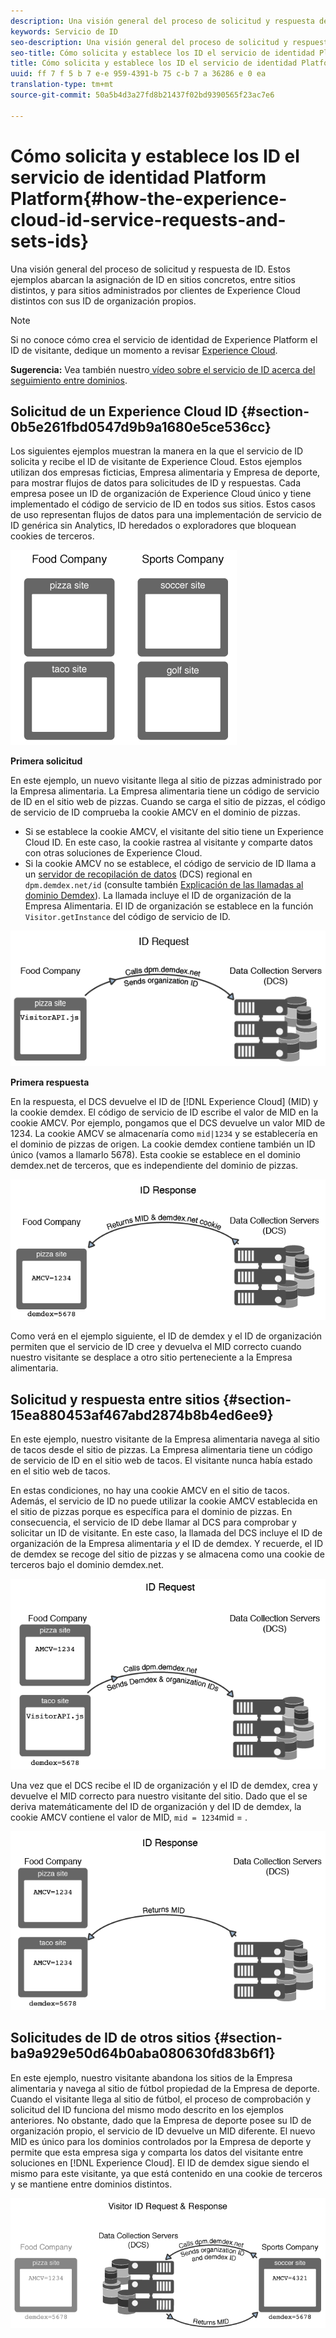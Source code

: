 ```yaml
---
description: Una visión general del proceso de solicitud y respuesta de ID. Estos ejemplos abarcan la asignación de ID en sitios concretos, entre sitios distintos, y para sitios administrados por clientes de Experience Cloud distintos con sus ID de organización propios.
keywords: Servicio de ID
seo-description: Una visión general del proceso de solicitud y respuesta de ID. Estos ejemplos abarcan la asignación de ID en sitios concretos, entre sitios distintos, y para sitios administrados por clientes de Experience Cloud distintos con sus ID de organización propios.
seo-title: Cómo solicita y establece los ID el servicio de identidad Platform Platform
title: Cómo solicita y establece los ID el servicio de identidad Platform Platform
uuid: ff 7 f 5 b 7 e-e 959-4391-b 75 c-b 7 a 36286 e 0 ea
translation-type: tm+mt
source-git-commit: 50a5b4d3a27fd8b21437f02bd9390565f23ac7e6

---
```



# Cómo solicita y establece los ID el servicio de identidad Platform Platform{#how-the-experience-cloud-id-service-requests-and-sets-ids}

Una visión general del proceso de solicitud y respuesta de ID. Estos ejemplos abarcan la asignación de ID en sitios concretos, entre sitios distintos, y para sitios administrados por clientes de Experience Cloud distintos con sus ID de organización propios.

>[!NOTE]
>
>Si no conoce cómo crea el servicio de identidad de Experience Platform el ID de visitante, dedique un momento a revisar [Experience Cloud](../introduction/cookies.md).

**Sugerencia:** Vea también nuestro[ vídeo sobre el servicio de ID acerca del seguimiento entre dominios](https://helpx.adobe.com/marketing-cloud-core/kb/MCID/CrossDomain.html).

## Solicitud de un Experience Cloud ID {#section-0b5e261fbd0547d9b9a1680e5ce536cc}

Los siguientes ejemplos muestran la manera en la que el servicio de ID solicita y recibe el ID de visitante de Experience Cloud. Estos ejemplos utilizan dos empresas ficticias, Empresa alimentaria y Empresa de deporte, para mostrar flujos de datos para solicitudes de ID y respuestas. Cada empresa posee un ID de organización de Experience Cloud único y tiene implementado el código de servicio de ID en todos sus sitios. Estos casos de uso representan flujos de datos para una implementación de servicio de ID genérica sin Analytics, ID heredados o exploradores que bloquean cookies de terceros.

![](assets/sample_sites.png)

**Primera solicitud**

En este ejemplo, un nuevo visitante llega al sitio de pizzas administrado por la Empresa alimentaria. La Empresa alimentaria tiene un código de servicio de ID en el sitio web de pizzas. Cuando se carga el sitio de pizzas, el código de servicio de ID comprueba la cookie AMCV en el dominio de pizzas.

* Si se establece la cookie AMCV, el visitante del sitio tiene un Experience Cloud ID. En este caso, la cookie rastrea al visitante y comparte datos con otras soluciones de Experience Cloud.
* Si la cookie AMCV no se establece, el código de servicio de ID llama a un [servidor de recopilación de datos](https://marketing.adobe.com/resources/help/en_US/aam/?f=c_compcollect.html) (DCS) regional en `dpm.demdex.net/id` (consulte también [Explicación de las llamadas al dominio Demdex](https://marketing.adobe.com/resources/help/en_US/aam/demdex-calls.html)). La llamada incluye el ID de organización de la Empresa Alimentaria. El ID de organización se establece en la función `Visitor.getInstance` del código de servicio de ID.

![](assets/request1.png)

**Primera respuesta**

En la respuesta, el DCS devuelve el ID de [!DNL Experience Cloud] (MID) y la cookie demdex. El código de servicio de ID escribe el valor de MID en la cookie AMCV. Por ejemplo, pongamos que el DCS devuelve un valor MID de 1234. La cookie AMCV se almacenaría como `mid|1234` y se establecería en el dominio de pizzas de origen. La cookie demdex contiene también un ID único (vamos a llamarlo 5678). Esta cookie se establece en el dominio demdex.net de terceros, que es independiente del dominio de pizzas.

![](assets/response1.png)

Como verá en el ejemplo siguiente, el ID de demdex y el ID de organización permiten que el servicio de ID cree y devuelva el MID correcto cuando nuestro visitante se desplace a otro sitio perteneciente a la Empresa alimentaria.

## Solicitud y respuesta entre sitios {#section-15ea880453af467abd2874b8b4ed6ee9}

En este ejemplo, nuestro visitante de la Empresa alimentaria navega al sitio de tacos desde el sitio de pizzas. La Empresa alimentaria tiene un código de servicio de ID en el sitio web de tacos. El visitante nunca había estado en el sitio web de tacos.

En estas condiciones, no hay una cookie AMCV en el sitio de tacos. Además, el servicio de ID no puede utilizar la cookie AMCV establecida en el sitio de pizzas porque es específica para el dominio de pizzas. En consecuencia, el servicio de ID debe llamar al DCS para comprobar y solicitar un ID de visitante. En este caso, la llamada del DCS incluye el ID de organización de la Empresa alimentaria *y* el ID de demdex. Y recuerde, el ID de demdex se recoge del sitio de pizzas y se almacena como una cookie de terceros bajo el dominio demdex.net.

![](assets/request2.png)

Una vez que el DCS recibe el ID de organización y el ID de demdex, crea y devuelve el MID correcto para nuestro visitante del sitio. Dado que el se deriva matemáticamente del ID de organización y del ID de demdex, la cookie AMCV contiene el valor de MID, `mid = 1234`mid = .

![](assets/response2.png)

## Solicitudes de ID de otros sitios {#section-ba9a929e50d64b0aba080630fd83b6f1}

En este ejemplo, nuestro visitante abandona los sitios de la Empresa alimentaria y navega al sitio de fútbol propiedad de la Empresa de deporte. Cuando el visitante llega al sitio de fútbol, el proceso de comprobación y solicitud del ID funciona del mismo modo descrito en los ejemplos anteriores. No obstante, dado que la Empresa de deporte posee su ID de organización propio, el servicio de ID devuelve un MID diferente. El nuevo MID es único para los dominios controlados por la Empresa de deporte y permite que esta empresa siga y comparta los datos del visitante entre soluciones en [!DNL Experience Cloud]. El ID de demdex sigue siendo el mismo para este visitante, ya que está contenido en una cookie de terceros y se mantiene entre dominios distintos.

![](assets/req_resp.png)

